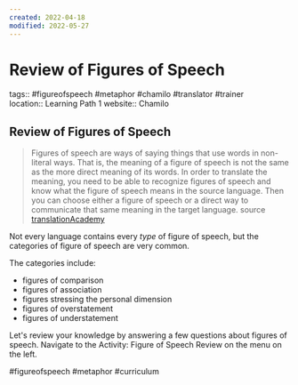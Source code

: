 ```yaml
---
created: 2022-04-18
modified: 2022-05-27
---
```


# Review of Figures of Speech
tags:: #figureofspeech #metaphor #chamilo #translator #trainer  
location:: Learning Path 1
website:: Chamilo 

## Review of Figures of Speech

>Figures of speech are ways of saying things that use words in non-literal ways. That is, the meaning of a figure of speech is not the same as the more direct meaning of its words. In order to translate the meaning, you need to be able to recognize figures of speech and know what the figure of speech means in the source language. Then you can choose either a figure of speech or a direct way to communicate that same meaning in the target language. 
>source [translationAcademy](https://door43.org/u/unfoldingWord/en_ta/master/03-translate.html#figs-intro)  

Not every language contains every *type* of figure of speech, but the categories of figure of speech are very common. 

The categories include:
- figures of comparison
- figures of association
- figures stressing the personal dimension
- figures of overstatement
- figures of understatement

Let's review your knowledge by answering a few questions about figures of speech. Navigate to the Activity: Figure of Speech Review on the menu on the left.

#figureofspeech #metaphor #curriculum 